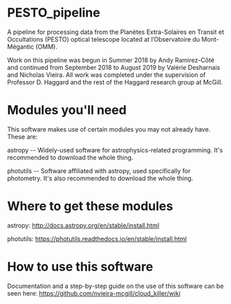 # PESTO_pipeline
A pipeline for processing data from the Planètes Extra-Solaires en Transit et Occultations (PESTO) optical telescope located at l’Observatoire du Mont-Mégantic (OMM). 

Work on this pipeline was begun in Summer 2018 by Andy Ramirez-Côté and continued from September 2018 to August 2019 by Valérie Desharnais and Nicholas Vieira. All work was completed under the supervision of Professor D. Haggard and the rest of the Haggard research group at McGill.

# Modules you'll need 
This software makes use of certain modules you may not already have. These are:

astropy -- Widely-used software for astrophysics-related programming. It's recommended to download the whole thing. 

photutils -- Software affiliated with astropy, used specifically for photometry. It's also recommended to download the whole thing. 

# Where to get these modules

astropy: http://docs.astropy.org/en/stable/install.html

photutils: https://photutils.readthedocs.io/en/stable/install.html

# How to use this software

Documentation and a step-by-step guide on the use of this software can be seen here: https://github.com/nvieira-mcgill/cloud_killer/wiki

